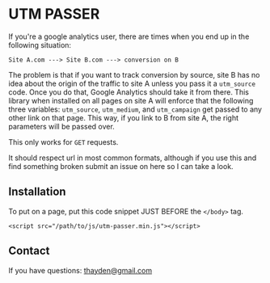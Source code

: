 UTM PASSER
============

If you're a google analytics user, there are times when you end up in the following situation:

```
Site A.com ---> Site B.com ---> conversion on B
```

The problem is that if you want to track conversion by source, site B has no idea about the origin of the traffic to site A unless you pass it a `utm_source` code. Once you do that, Google Analytics should take it from there. This library when installed on all pages on site A will enforce that the following three variables: `utm_source`, `utm_medium`, and `utm_campaign` get passed to any other link on that page. This way, if you link to B from site A, the right parameters will be passed over.

This only works for `GET` requests. 

It should respect url in most common formats, although if you use this and find something broken submit an issue on here so I can take a look.


Installation
------------

To put on a page, put this code snippet JUST BEFORE the `</body>` tag.

```
<script src="/path/to/js/utm-passer.min.js"></script>
```

Contact
-----------

If you have questions: thayden@gmail.com
